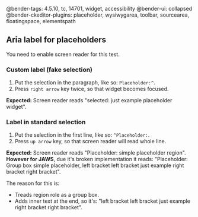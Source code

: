 @bender-tags: 4.5.10, tc, 14701, widget, accessibility
@bender-ui: collapsed
@bender-ckeditor-plugins: placeholder, wysiwygarea, toolbar, sourcearea, floatingspace, elementspath

## Aria label for placeholders

You need to enable screen reader for this test.

### Custom label (fake selection)

1. Put the selection in the paragraph, like so: `Placeholder:^`.
1. Press `right arrow` key twice, so that widget becomes focused.

**Expected:** Screen reader reads "selected: just example placeholder widget".
### Label in standard selection

1. Put the selection in the first line, like so: `^Placeholder:`.
1. Press `up arrow` key, so that screen reader will read whole line.

**Expected:** Screen reader reads "Placeholder: simple placeholder region". **However for JAWS**, due it's broken implementation it reads: "Placeholder: Group box simple placeholder, left bracket left bracket just example right bracket right bracket".

The reason for this is:
* Treads region role as a group box.
* Adds inner text at the end, so it's: "left bracket left bracket just example right bracket right bracket".
